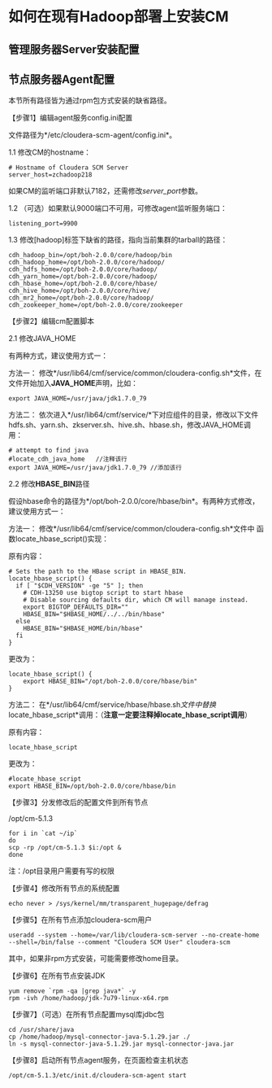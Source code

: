 # 如何在现有Hadoop部署上安装CM


## 管理服务器Server安装配置

## 节点服务器Agent配置

本节所有路径皆为通过rpm包方式安装的缺省路径。

【步骤1】编辑agent服务config.ini配置

文件路径为*/etc/cloudera-scm-agent/config.ini*。

1.1 修改CM的hostname：

```
# Hostname of Cloudera SCM Server
server_host=zchadoop218
```

如果CM的监听端口非默认7182，还需修改*server_port*参数。

1.2 （可选）如果默认9000端口不可用，可修改agent监听服务端口：

```
listening_port=9900
```

1.3 修改[hadoop]标签下缺省的路径，指向当前集群的tarball的路径：

```
cdh_hadoop_bin=/opt/boh-2.0.0/core/hadoop/bin
cdh_hadoop_home=/opt/boh-2.0.0/core/hadoop/
cdh_hdfs_home=/opt/boh-2.0.0/core/hadoop/
cdh_yarn_home=/opt/boh-2.0.0/core/hadoop/
cdh_hbase_home=/opt/boh-2.0.0/core/hbase/
cdh_hive_home=/opt/boh-2.0.0/core/hive/
cdh_mr2_home=/opt/boh-2.0.0/core/hadoop/
cdh_zookeeper_home=/opt/boh-2.0.0/core/zookeeper
```

【步骤2】编辑cm配置脚本

2.1 修改JAVA_HOME

有两种方式，建议使用方式一：

方法一：
修改*/usr/lib64/cmf/service/common/cloudera-config.sh*文件，在文件开始加入**JAVA_HOME**声明，比如：

```
export JAVA_HOME=/usr/java/jdk1.7.0_79
```

方法二：
依次进入*/usr/lib64/cmf/service/*下对应组件的目录，修改以下文件hdfs.sh、yarn.sh、zkserver.sh、hive.sh、hbase.sh，修改JAVA_HOME调用：

```
# attempt to find java
#locate_cdh_java_home	//注释该行
export JAVA_HOME=/usr/java/jdk1.7.0_79 //添加该行
```

2.2 修改**HBASE_BIN**路径

假设hbase命令的路径为*/opt/boh-2.0.0/core/hbase/bin*。有两种方式修改，建议使用方式一：

方法一：
修改*/usr/lib64/cmf/service/common/cloudera-config.sh*文件中
函数locate_hbase_script()实现：

原有内容：

```
# Sets the path to the HBase script in HBASE_BIN.
locate_hbase_script() {
  if [ "$CDH_VERSION" -ge "5" ]; then
    # CDH-13250 use bigtop script to start hbase
    # Disable sourcing defaults dir, which CM will manage instead.
    export BIGTOP_DEFAULTS_DIR=""
    HBASE_BIN="$HBASE_HOME/../../bin/hbase"
  else
    HBASE_BIN="$HBASE_HOME/bin/hbase"
  fi
}
```

更改为：

```
locate_hbase_script() {
    export HBASE_BIN="/opt/boh-2.0.0/core/hbase/bin"
}
```

方法二：
在*/usr/lib64/cmf/service/hbase/hbase.sh*文件中替换*locate_hbase_script*调用：（**注意一定要注释掉locate_hbase_script调用**）

原有内容：
```
locate_hbase_script
```

更改为：

```
#locate_hbase_script
export HBASE_BIN=/opt/boh-2.0.0/core/hbase/bin
```


【步骤3】分发修改后的配置文件到所有节点

/opt/cm-5.1.3
```
for i in `cat ~/ip`
do
scp -rp /opt/cm-5.1.3 $i:/opt &
done
```

注：/opt目录用户需要有写的权限

【步骤4】修改所有节点的系统配置

```
echo never > /sys/kernel/mm/transparent_hugepage/defrag
```

【步骤5】在所有节点添加cloudera-scm用户

```
useradd --system --home=/var/lib/cloudera-scm-server --no-create-home --shell=/bin/false --comment "Cloudera SCM User" cloudera-scm
```

其中，如果非rpm方式安装，可能需要修改home目录。

【步骤6】在所有节点安装JDK

```
yum remove `rpm -qa |grep java*` -y
rpm -ivh /home/hadoop/jdk-7u79-linux-x64.rpm
```

【步骤7】（可选）在所有节点配置mysql库jdbc包

```
cd /usr/share/java
cp /home/hadoop/mysql-connector-java-5.1.29.jar ./
ln -s mysql-connector-java-5.1.29.jar mysql-connector-java.jar
```

【步骤8】启动所有节点agent服务，在页面检查主机状态

```
/opt/cm-5.1.3/etc/init.d/cloudera-scm-agent start
```


